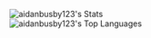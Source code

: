![aidanbusby123's Stats](https://github-readme-stats.vercel.app/api?username=aidanbusby123&theme=vue-dark&show_icons=true&hide_border=true&count_private=true)
<br>
![aidanbusby123's Top Languages](https://github-readme-stats.vercel.app/api/top-langs/?username=aidanbusby123&theme=vue-dark&show_icons=true&hide_border=true&layout=compact)
